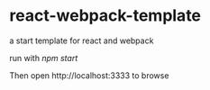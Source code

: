 # react-webpack-template
a start template for react and webpack

run with *npm start* 

Then open http://localhost:3333 to browse
